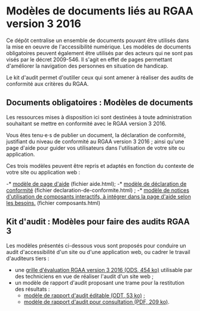 # Modèles de documents liés au RGAA version&nbsp;3&nbsp;2016

Ce dépôt centralise un ensemble de documents pouvant être utilisés dans la mise en oeuvre de l'accessibilité numérique. Les modèles de documents obligatoires peuvent également être utilisés par des acteurs qui ne sont pas visés par le décret 2009-546. Il s'agit en effet de pages permettant d'améliorer la navigation des personnes en situation de handicap.

Le kit d'audit permet d'outiller ceux qui sont amener à réaliser des audits de conformité aux critères du RGAA.

## Documents obligatoires : Modèles de documents

Les ressources mises à disposition ici sont destinées à toute administration souhaitant se mettre en conformité avec le RGAA version&nbsp;3&nbsp;2016.

Vous êtes tenu⋅e⋅s de publier un document, la déclaration de conformité, justifiant du niveau de conformité au RGAA version&nbsp;3&nbsp;2016 ; ainsi qu'une page d'aide pour guider vos utilisateurs dans l'utilisation de votre site ou application.

Ces trois modèles peuvent être repris et adaptés en fonction du contexte de votre site ou application web :

-* [modèle de page d'aide](http://disic.github.io/rgaa_modeles_documents/aide.html) (fichier aide.html);
-* [modèle de déclaration de conformité](http://disic.github.io/rgaa_modeles_documents/declaration-de-conformite.html) (fichier declaration-de-conformite.html) ;
-* [modèle de notices d'utilisation de composants interactifs, à intégrer dans la page d'aide selon les besoins.](http://disic.github.io/rgaa_modeles_documents/composants.html) (fichier composants.html)


## Kit d'audit : Modèles pour faire des audits RGAA 3

Les modèles présentés ci-dessous vous sont proposés pour conduire un audit d'accessibilité d'un site ou d'une application web, ou cadrer le travail d'auditeurs tiers :

* une [grille d'évaluation RGAA version&nbsp;3&nbsp;2016 (ODS, 454 ko)](rgaa3_2016-grille-de-test-full.ods) utilisable par des techniciens en vue de réaliser l'audit d'un site web ;
* un modèle de rapport d'audit proposant une trame pour la restitution des résultats :
  * [modèle de rapport d'audit éditable (ODT, 53 ko)](rgaa3_2016-rapportdaudit) ;
  * [modèle de rapport d'audit pour consultation (PDF, 209 ko)](rgaa3_2016-rapportdaudit.pdf).

